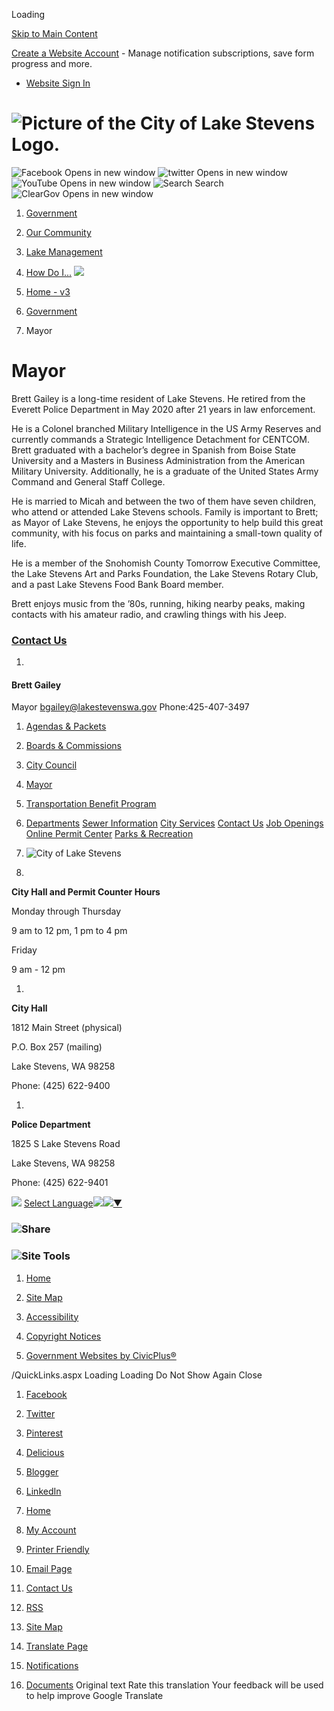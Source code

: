  

Loading

  [Skip to Main Content](https://www.lakestevenswa.gov/65/Mayor/)  

 [Create a Website Account](https://www.lakestevenswa.gov/MyAccount/ProfileCreate)  - Manage notification subscriptions, save form progress and more.    

 *  [Website Sign In](https://www.lakestevenswa.gov/MyAccount) 

#  ![Picture of the City of Lake Stevens Logo.](images/28d1fbed9589910ab4b5d37dfbf88625b8fb8b72ab54f8c2dc7d7d8ec82cdb44.png) 

  ![Facebook Opens in new window](images/8c12528ea2aa6469c5b64b057e3fc18d0988094d6e7f3c5500f2f9de5af0ed4e.png)   ![twitter Opens in new window](images/3f4f0d150de1b1f4ab7182a5365b98846b31f96fddc4bccfd3580063c88b8110.png)   ![YouTube Opens in new window](images/9657fe5d8a22b1fe6d359f5d238c447b4ce71d059b1e2727ed7b390e7a3bcdc4.png)   ![Search](images/fbdd34ec5758ec3e90977040136fdfe0ed16bfba41a08a70c8328d1e2d2a3fa4.png) Search  ![ClearGov Opens in new window](images/304c0f006896b7f32e3699ca22849dd2922e9825d51a695a61c723b2f9c5b421.png)  

 1.  [Government](https://www.lakestevenswa.gov/31/Government) 
 1.  [Our Community](https://www.lakestevenswa.gov/9/Our-Community) 
 1.  [Lake Management](https://www.lakestevenswa.gov/408/Lake-Management) 
 1.  [How Do I...](https://www.lakestevenswa.gov/27/How-Do-I) 
  ![](images/27d57ce40ca26f1627a2860e012a26fac348dbb82c25b99c785dde12fe4578e4.jpg)  

 1.  [Home - v3](https://www.lakestevenswa.gov/) 
 1.  [Government](https://www.lakestevenswa.gov/31/Government) 
 1. Mayor

# Mayor

Brett Gailey is a long-time resident of Lake Stevens.  He retired from the Everett Police Department in May 2020 after 21 years in law enforcement.  

 He is a Colonel branched Military Intelligence in the US Army Reserves and currently commands a Strategic Intelligence Detachment for CENTCOM.  Brett graduated with a bachelor’s degree in Spanish from Boise State University and a Masters in Business Administration from the American Military University.  Additionally, he is a graduate of the United States Army Command and General Staff College. 

 He is married to Micah and between the two of them have seven children, who attend or attended Lake Stevens schools.  Family is important to Brett; as Mayor of Lake Stevens, he enjoys the opportunity to help build this great community, with his focus on parks and maintaining a small-town quality of life.   

 He is a member of the Snohomish County Tomorrow Executive Committee, the Lake Stevens Art and Parks Foundation, the Lake Stevens Rotary Club, and a past Lake Stevens Food Bank Board member.   

 Brett enjoys music from the ’80s, running, hiking nearby peaks, making contacts with his amateur radio, and crawling things with his Jeep.  

###  [Contact Us](https://www.lakestevenswa.gov/Directory.aspx) 

 1.    

#### Brett Gailey   

 Mayor  [bgailey@lakestevenswa.gov](mailto:bgailey@lakestevenswa.gov)  Phone:425-407-3497    

 1.  [Agendas & Packets](https://www.lakestevenswa.gov/329/Agendas-Packets) 
 1.  [Boards & Commissions](https://www.lakestevenswa.gov/170/Boards-Commissions) 
 1.  [City Council](https://www.lakestevenswa.gov/319/City-Council) 
 1.  [Mayor](https://www.lakestevenswa.gov/65/Mayor) 
 1.  [Transportation Benefit Program](https://www.lakestevenswa.gov/472/Transportation-Benefit-Program) 
 1.  [Departments](https://www.lakestevenswa.gov/8/Departments) 
  [Sewer Information](https://www.lakestevenswa.gov/474/Sewer-Information)   [City Services](https://www.lakestevenswa.gov/233/City-Services)   [Contact Us](https://www.lakestevenswa.gov/directory.aspx)   [Job Openings](https://www.lakestevenswa.gov/95/How-to-Apply)   [Online Permit Center](https://www.lakestevenswa.gov/158)   [Parks & Recreation](https://www.lakestevenswa.gov/157)  

 1.   ![City of Lake Stevens](images/9ad079e3b3a0960cac9195457918dd631c95ed9e87fc53abf1fd549db3aa6ebc.png)     

 1.    

 __City Hall and Permit Counter Hours__    

 Monday through Thursday   

9 am to 12 pm, 1 pm to 4 pm   

 Friday   

9 am - 12 pm   

 1.    

 __City Hall__      

1812 Main Street (physical)   

P.O. Box 257 (mailing)   

Lake Stevens, WA 98258   

Phone: (425) 622-9400   

 1.    

 __Police Department__    

 1825 S Lake Stevens Road   

Lake Stevens, WA 98258   

Phone: (425) 622-9401   

  ![](images/ab5314affea2908d9d1d48192927b2287dcc1864718987803c26fba0d5b54a47.gif)   [Select Language![](images/ab5314affea2908d9d1d48192927b2287dcc1864718987803c26fba0d5b54a47.gif)​![](images/ab5314affea2908d9d1d48192927b2287dcc1864718987803c26fba0d5b54a47.gif)▼](https://www.lakestevenswa.gov/65/Mayor/)  

###  ![Share](images/65071041ee4d9cc6dd57ece08d7c60837381afbbadec286adcca597a058cab62.png) 

###  ![Site Tools](images/061634fb7dd88a811fc5092596384a5fb48c6857b5d8bca22dd1ff76bca91da1.png) 

 1.  [Home](https://www.lakestevenswa.gov/)  

 1.  [Site Map](https://www.lakestevenswa.gov/sitemap.aspx)  

 1.  [Accessibility](https://www.lakestevenswa.gov/accessibility.aspx)  

 1.  [Copyright Notices](https://www.lakestevenswa.gov/site/copyright)  

 1.  [Government Websites by CivicPlus®](http://civicplus.com/referral)  

 /QuickLinks.aspx Loading Loading Do Not Show Again Close 

 1.  [Facebook](https://www.lakestevenswa.gov/Layout/WidgetShare/ShareLink/Facebook) 
 1.  [Twitter](https://www.lakestevenswa.gov/Layout/WidgetShare/ShareLink/Twitter) 
 1.  [Pinterest](https://www.lakestevenswa.gov/Layout/WidgetShare/ShareLink/Pinterest) 
 1.  [Delicious](https://www.lakestevenswa.gov/Layout/WidgetShare/ShareLink/Delicious) 
 1.  [Blogger](https://www.lakestevenswa.gov/Layout/WidgetShare/ShareLink/Blogger) 
 1.  [LinkedIn](https://www.lakestevenswa.gov/Layout/WidgetShare/ShareLink/LinkedIn) 

 1.  [Home](https://www.lakestevenswa.gov/) 
 1.  [My Account](https://www.lakestevenswa.gov/MyAccount) 
 1.  [Printer Friendly](https://www.lakestevenswa.gov/65/Mayor/) 
 1.  [Email Page](https://www.lakestevenswa.gov/EmailPage) 
 1.  [Contact Us](https://www.lakestevenswa.gov/directory.aspx) 
 1.  [RSS](https://www.lakestevenswa.gov/rss.aspx) 
 1.  [Site Map](https://www.lakestevenswa.gov/SiteMap) 
 1.  [Translate Page](https://www.lakestevenswa.gov/65/Mayor/) 
 1.  [Notifications](https://www.lakestevenswa.gov/list.aspx) 
 1.  [Documents](https://www.lakestevenswa.gov/DocumentCenter) 
 Original text Rate this translation Your feedback will be used to help improve Google Translate 